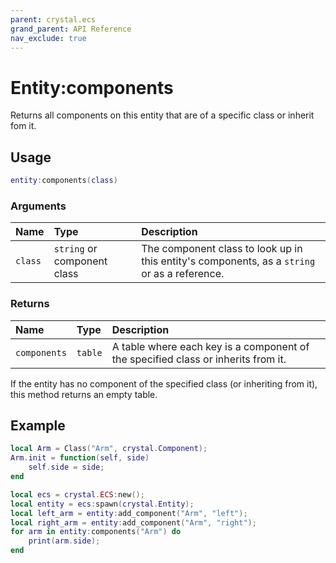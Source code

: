 ```yaml
---
parent: crystal.ecs
grand_parent: API Reference
nav_exclude: true
---
```


# Entity:components

Returns all components on this entity that are of a specific class or inherit fom it.

## Usage

```lua
entity:components(class)
```

### Arguments

| Name    | Type                        | Description                                                                                  |
| :------ | :-------------------------- | :------------------------------------------------------------------------------------------- |
| `class` | `string` or component class | The component class to look up in this entity's components, as a `string` or as a reference. |

### Returns

| Name         | Type    | Description                                                                       |
| :----------- | :------ | :-------------------------------------------------------------------------------- |
| `components` | `table` | A table where each key is a component of the specified class or inherits from it. |

If the entity has no component of the specified class (or inheriting from it), this method returns an empty table.

## Example

```lua
local Arm = Class("Arm", crystal.Component);
Arm.init = function(self, side)
	self.side = side;
end

local ecs = crystal.ECS:new();
local entity = ecs:spawn(crystal.Entity);
local left_arm = entity:add_component("Arm", "left");
local right_arm = entity:add_component("Arm", "right");
for arm in entity:components("Arm") do
	print(arm.side);
end
```
